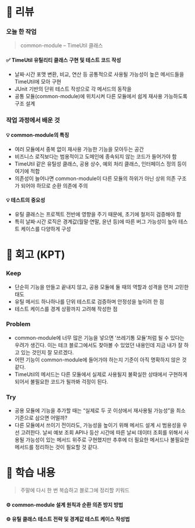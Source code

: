 # 📌 리뷰
### 오늘 한 작업
> common-module – TimeUtil 클래스

#### ✅ TimeUtil 유틸리티 클래스 구현 및 테스트 코드 작성
- 날짜·시간 포맷 변환, 비교, 연산 등 공통적으로 사용될 가능성이 높은 메서드들을 TimeUtil에 모아 구현
- JUnit 기반의 단위 테스트 작성으로 각 메서드의 동작을 
- 공통 모듈(common-module)에 위치시켜 다른 모듈에서 쉽게 재사용 가능하도록 구조 설계

### 작업 과정에서 배운 것
#### 💡 common-module의 특징
- 여러 모듈에서 중복 없이 재사용 가능한 기능을 모아두는 공간
- 비즈니스 로직보다는 범용적이고 도메인에 종속되지 않는 코드가 들어가야 함
- TimeUtil 같은 유틸성 클래스, 공용 상수, 예외 처리 클래스, 인터페이스 정의 등이 여기에 적합
- 의존성이 늘어나면 common-module이 다른 모듈의 하위가 아닌 상위 의존 구조가 되어야 하므로 순환 의존에 주의

#### 💡 테스트의 중요성
- 유틸 클래스는 프로젝트 전반에 영향을 주기 때문에, 초기에 철저히 검증해야 함
- 특히 날짜·시간 로직은 경계값(월말·연말, 윤년 등)에 따른 버그 가능성이 높아 테스트 케이스를 다양하게 구성

# 📌 회고 (KPT)
### Keep
- 단순히 기능을 만들고 끝내지 않고, 공용 모듈에 둘 때의 역할과 성격을 먼저 고민한 태도
- 유틸 메서드 하나하나를 단위 테스트로 검증하며 안정성을 높이려 한 점
- 테스트 케이스를 경계 상황까지 고려해 작성한 점

### Problem
- common-module에 너무 많은 기능을 넣으면 ‘쓰레기통 모듈’처럼 될 수 있다는 우려가 생긴다. 이는 테크 블로그에서도 찾아볼 수 있었던 내용인데 지금 내가 잘 하고 있는 것인지 잘 모르겠다.
- 어떤 기능이 common-module에 들어가야 하는지 기준이 아직 명확하지 않은 것 같다.
- TimeUtil의 메서드는 다른 모듈에서 실제로 사용될지 불확실한 상태에서 구현하게 되어서 불필요한 코드가 될까봐 걱정이 된다.

### Try
- 공용 모듈에 기능을 추가할 때는 “실제로 두 곳 이상에서 재사용될 가능성”을 최소 기준으로 삼으면 어떨까?
- 다른 모듈에서 쓰이기 전이라도, 가능성을 높이기 위해 메서드 설계 시 범용성을 우선 고려한다. 날씨 예보 조회 API나 등산 시간에 따른 날씨 데이터 조회를 위해서 사용될 가능성이 있는 메서드 위주로 구현했지만 추후에 더 필요한 메서드나 불필요한 메서드를 정리하는 것이 필요할 것 같다.

# 📌 학습 내용
> 주말에 다시 한 번 복습하고 블로그에 정리할 키워드
#### ⚙️ common-module 설계 원칙과 순환 의존 방지 방법
#### ⚙️ 유틸 클래스 테스트 전략 및 경계값 테스트 케이스 작성법
